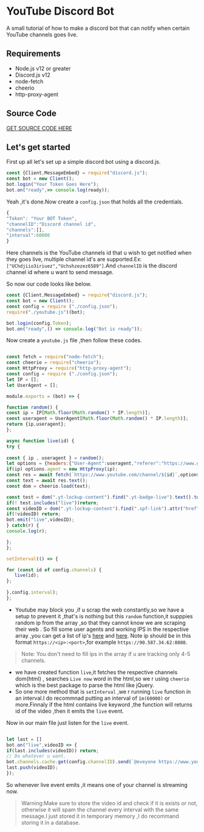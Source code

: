 # YouTube Discord Bot
A small tutorial of how to make a discord bot that can notify when certain YouTube channels goes live.

## Requirements
- Node.js v12 or greater
- Discord.js v12
- node-fetch
- cheerio
- http-proxy-agent

## Source Code
[GET SOURCE CODE HERE]()


## Let's get started 
First up all let's set up a simple discord bot using a discord.js.
```js
const {Client,MessageEmbed} = require("discord.js");
const bot = new Client();
bot.login("Your Token Goes Here");
bot.on("ready",=> console.log(ready));

```
Yeah ,it's done.Now create a `config.json` that holds all the credentials.
```js
{
"Token": "Your BOT Token",
"channelID":"Discord channel id",
"channels":[],
"interval":60000
}
```
Here channels is the YouTube channels id that u wish to get notified when they goes live, multiple channel id's are supported.Ex: `["UChdjiio3iriuez","Uchshzezez6589"]`.And `channelID` is the discord channel id where u want to send message.

So now our code looks like below.
```js
const {Client,MessageEmbed} = require("discord.js");
const bot = new Client();
const config = require ("./config.json");
require("./youtube.js")(bot);

bot.login(config.Token);
bot.on("ready",() => console.log("Bot is ready"));
```
Now create a `youtube.js` file ,then follow these codes.

```js 

const fetch = require("node-fetch");
const cheerio = require("cheerio");
const HttpProxy = require("http-proxy-agent");
const config = require ("./config.json");
let IP = [];
let UserAgent = [];

module.exports = (bot) => {

function random() {
const ip = IP[Math.floor(Math.random() * IP.length)];
const useragent = UserAgent[Math.floor(Math.random() * IP.length)];
return {ip,useragent};
};

async function live(id) {
try {
  
const { ip , useragent } = random();
let options = {headers:{"User-Agent":useragent,"referer":"https://www.google.com"}};
if(ip) options.agent = new HttpProxy(ip);
const res = await fetch(`https://www.youtube.com/channel/${id}`,options);
const text = await res.text();
const dom = cheerio.load(text);

const test = dom(".yt-lockup-content").find(".yt-badge-live").text().toLowerCase();
if(! test.includes("live"))return;
const videoID = dom(".yt-lockup-content").find(".spf-link").attr("href").split("=")[1];
if(!videoID) return; 
bot.emit("live",videoID);
} catch(r) {
console.log(r);

};
};

setInterval(() => {

for (const id of config.channels) {
   live(id);
};
  
},config.interval);
};


```
- Youtube may block you ,if u scrap the web constantly,so we have a setup to prevent it ,that's is nothing but this `random` function,it supppies random ip from the array ,so that they cannot know we are scraping their web . So fill some user agents and working IPS in the respective array ,you can get a list of ip's [here](https://deviceatlas.com/blog/list-of-user-agent-strings#desktop) and [here](https://free-proxy-list.net/). Note ip should be in this format `https://<ip>:<port>`,for example `https://90.587.34.62:8080`.
> Note: You don't need to fill ips in the array if u are tracking only 4-5 channels.
 
- we have created function `live`,it fetches the respective channels dom(html) , searches `Live now` word in the html,so we r using `cheerio` which is the best package to parse the html like jQuery.
- So one more method that is `setInterval` ,we r running `live` function in an interval.I do recommnad putting an interval of `1m(60000)` or more.Finnaly if the html contains live keyword ,the function will returns id of the video ,then it emits the `live` event.

Now in our main file just listen for the `live` event.
```js

let last = []
bot.on("live",videoID => {
if(last.includes(videoID)) return;
// Do whatever u want.
bot.channels.cache.get(config.channelID).send(`@eveyone https://www.youtube.com/watch?v=${videoID}`);
last.push(videoID);
});
```

So whenever live event emits ,it means one of your channel is streaming now.
> Warning:Make sure to store the video id and check if it is exists or not, otherwise
it will spam the channel every interval with the same message.I just stored it in temporary memory ,I do recommand storing it in a database.

